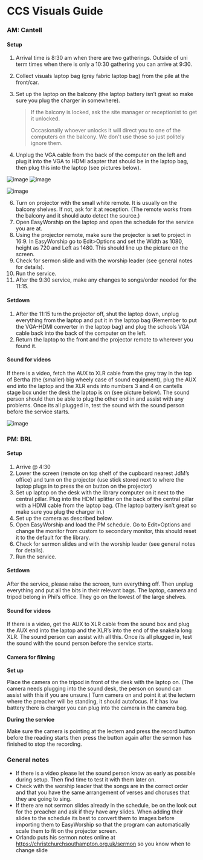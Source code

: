 # CCS Visuals Guide

### AM: Cantell

#### Setup

1. Arrival time is 8:30 am when there are two gatherings. Outside of uni term times when there is only a 10:30 gathering you can arrive at 9:30.
2. Collect visuals laptop bag (grey fabric laptop bag) from the pile at the front/car.
3. Set up the laptop on the balcony (the laptop battery isn’t great so make sure you plug the charger in somewhere).

   > If the balcony is locked, ask the site manager or receptionist to get it unlocked.
   > 
   > Occasionally whoever unlocks it will direct you to one of the computers on the balcony. We don't use those so just politely ignore them.

4. Unplug the VGA cable from the back of the computer on the left and plug it into the VGA to HDMI adapter that should be in the laptop bag, then plug this    into the laptop (see pictures below).

![image](https://user-images.githubusercontent.com/24824711/184104030-c7aa6e59-6e3f-47c6-b0a2-13c840da6438.png)
![image](https://user-images.githubusercontent.com/24824711/184104184-efbf72ae-e888-44cd-b693-c4090ed6203a.png)

![image](https://user-images.githubusercontent.com/24824711/184104200-308c9513-5311-4b7a-a0be-e9f045907c25.png)

6. Turn on projector with the small white remote.
   It is usually on the balcony shelves. If not, ask for it at reception.
   (The remote works from the balcony and it should auto detect the source.) 
6. Open EasyWorship on the laptop and open the schedule for the service you are at.
7. Using the projector remote, make sure the projector is set to project in 16:9.
   In EasyWorship go to Edit>Options and set the Width as 1080, height as 720 and Left as 1480. This should line up the picture on the screen. 
9. Check for sermon slide and with the worship leader (see general notes for details).
10. Run the service. 
11. After the 9:30 service, make any changes to songs/order needed for the 11:15.

#### Setdown

1. After the 11:15 turn the projector off, shut the laptop down, unplug everything from the laptop and put it in the laptop bag (Remember to put the VGA-HDMI converter in the laptop bag) and plug the schools VGA cable back into the back of the computer on the left. 
2. Return the laptop to the front and the projector remote to wherever you found it. 

#### Sound for videos

If there is a video, fetch the AUX to XLR cable from the grey tray in the top of Bertha (the (smaller) big wheely case of sound equipment), plug the AUX end into the laptop and the XLR ends into numbers 3 and 4 on cantells stage box under the desk the laptop is on (see picture below). The sound person should then be able to plug the other end in and assist with any problems. Once its all plugged in, test the sound with the sound person before the service starts.

![image](https://user-images.githubusercontent.com/24824711/184104227-8b2f9dc9-5209-4f8f-af18-29eea03b8c87.png)


### PM: BRL

#### Setup

1. Arrive @ 4:30 
2. Lower the screen (remote on top shelf of the cupboard nearest JdM’s office) and turn on the projector (use stick stored next to where the laptop plugs in to press the on button on the projector) 
3. Set up laptop on the desk with the library computer on it next to the central pillar. Plug into the HDMI splitter on the back of the central pillar with a HDMI cable from the laptop bag. (The laptop battery isn’t great so make sure you plug the charger in.) 
4. Set up the camera as described below.
5. Open EasyWorship and load the PM schedule. Go to Edit>Options and change the monitor from custom to secondary monitor, this should reset it to the default for the library. 
6. Check for sermon slides and with the worship leader (see general notes for details).
7. Run the service.

#### Setdown

After the service, please raise the screen, turn everything off. Then unplug everything and put all the bits in their relevant bags.
The laptop, camera and tripod belong in Phil’s office. They go on the lowest of the large shelves.

#### Sound for videos

If there is a video, get the AUX to XLR cable from the sound box and plug the AUX end into the laptop and the XLR’s into the end of the snake/a long XLR. The sound person can assist with all this. Once its all plugged in, test the sound with the sound person before the service starts.

#### Camera for filming

**Set up**

Place the camera on the tripod in front of the desk with the laptop on.
(The camera needs plugging into the sound desk, the person on sound can assist with this if you are unsure.)
Turn camera on and point it at the lectern where the preacher will be standing, it should autofocus.
If it has low battery there is charger you can plug into the camera in the camera bag. 

**During the service**

Make sure the camera is pointing at the lectern and press the record button before the reading starts then press the button again after the sermon has finished to stop the recording.

### General notes

- If there is a video please let the sound person know as early as possible during setup. Then find time to test it with them later on.
- Check with the worship leader that the songs are in the correct order and that you have the same arrangement of verses and choruses that they are going to sing.
- If there are not sermon slides already in the schedule, be on the look out for the preacher and ask if they have any slides. When adding their slides to the schedule its best to convert them to images before importing them to EasyWorship so that the program can automatically scale them to fit on the projector screen.
- Orlando puts his sermon notes online at https://christchurchsouthampton.org.uk/sermon so you know when to change slide
